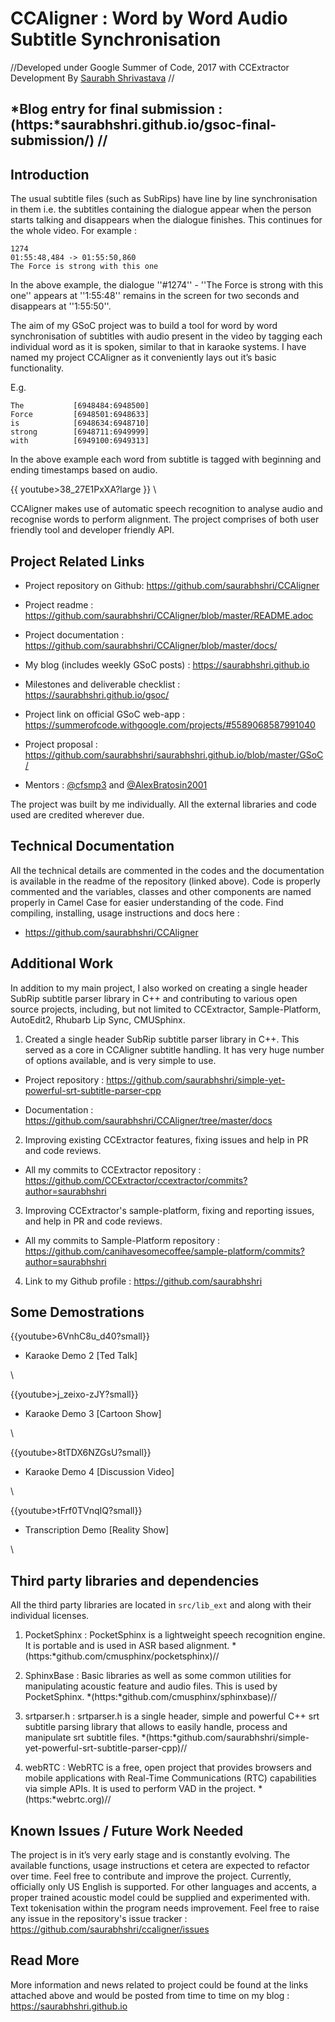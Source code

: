 
# CCAligner : Word by Word Audio Subtitle Synchronisation

//Developed under Google Summer of Code, 2017 with CCExtractor Development By [Saurabh Shrivastava](https://github.com/saurabhshri)
//

*Blog entry for final submission : (https:*saurabhshri.github.io/gsoc-final-submission/) //
----

## Introduction

The usual subtitle files (such as SubRips) have line by line synchronisation in them i.e. the subtitles containing the dialogue appear when the person starts talking and disappears when the dialogue finishes. This continues for the whole video. For example :

	
	1274
	01:55:48,484 -> 01:55:50,860
	The Force is strong with this one


In the above example, the dialogue ''#1274'' - ''The Force is strong with this one'' appears at ''1:55:48'' remains in the screen for two seconds and disappears at ''1:55:50''.

The aim of my GSoC project was to build a tool for word by word synchronisation of subtitles with audio present in the video by tagging each individual word as it is spoken, similar to that in karaoke systems. I have named my project CCAligner as it conveniently lays out it’s basic functionality.

E.g.

	
	The           [6948484:6948500]
	Force         [6948501:6948633]
	is            [6948634:6948710]
	strong        [6948711:6949999]
	with          [6949100:6949313]


In the above example each word from subtitle is tagged with beginning and ending timestamps based on audio.

{{ youtube>38_27E1PxXA?large }}
\\ 

CCAligner makes use of automatic speech recognition to analyse audio and recognise words to perform alignment. The project comprises of both user friendly tool and developer friendly API.

## Project Related Links

 

*  Project repository on Github: https://github.com/saurabhshri/CCAligner


*  Project readme : https://github.com/saurabhshri/CCAligner/blob/master/README.adoc


*  Project documentation : https://github.com/saurabhshri/CCAligner/blob/master/docs/


*  My blog (includes weekly GSoC posts) : https://saurabhshri.github.io


*  Milestones and deliverable checklist : https://saurabhshri.github.io/gsoc/


*  Project link on official GSoC web-app : https://summerofcode.withgoogle.com/projects/#5589068587991040


*  Project proposal : https://github.com/saurabhshri/saurabhshri.github.io/blob/master/GSoC/


*  Mentors : [ @cfsmp3](https://github.com/cfsmp3 ) and [ @AlexBratosin2001](https://github.com/AlexBratosin2001 )

The project was built by me individually. All the external libraries and code used are credited wherever due.

## Technical Documentation

All the technical details are commented in the codes and the documentation is available in the readme of the repository (linked above). Code is properly commented and the variables, classes and other components are named properly in Camel Case for easier understanding of the code. Find compiling, installing, usage instructions and docs here :


*  https://github.com/saurabhshri/CCAligner

## Additional Work

In addition to my main project, I also worked on creating a single header SubRip subtitle parser library in C++ and contributing to various open source projects, including, but not limited to CCExtractor, Sample-Platform, AutoEdit2, Rhubarb Lip Sync, CMUSphinx.

1. Created a single header SubRip subtitle parser library in C++. This served as a core in CCAligner subtitle handling. It has very huge number of options available, and is very simple to use.


*  Project repository : https://github.com/saurabhshri/simple-yet-powerful-srt-subtitle-parser-cpp


*  Documentation : https://github.com/saurabhshri/CCAligner/tree/master/docs

2. Improving existing CCExtractor features, fixing issues and help in PR and code reviews.


*  All my commits to CCExtractor repository : https://github.com/CCExtractor/ccextractor/commits?author=saurabhshri

3. Improving CCExtractor's sample-platform, fixing and reporting issues, and help in PR and code reviews.


*  All my commits to Sample-Platform repository : https://github.com/canihavesomecoffee/sample-platform/commits?author=saurabhshri

4. Link to my Github profile : https://github.com/saurabhshri


## Some Demostrations

{{youtube>6VnhC8u_d40?small}} 

*  Karaoke Demo 2 [Ted Talk]  

\\  

{{youtube>j_zeixo-zJY?small}} 

*  Karaoke Demo 3 [Cartoon Show]  

\\  

{{youtube>8tTDX6NZGsU?small}} 

*  Karaoke Demo 4 [Discussion Video]  

\\  

{{youtube>tFrf0TVnqIQ?small}} 

*  Transcription Demo [Reality Show]  


\\   

## Third party libraries and dependencies

All the third party libraries are located in `src/lib_ext` and along with their individual licenses.

1. PocketSphinx : PocketSphinx is a lightweight speech recognition engine. It is portable and is used in ASR based alignment. *(https:*github.com/cmusphinx/pocketsphinx)//

2. SphinxBase : Basic libraries as well as some common utilities for manipulating acoustic feature and audio files. This is used by PocketSphinx. *(https:*github.com/cmusphinx/sphinxbase)//

3. srtparser.h : srtparser.h is a single header, simple and powerful C++ srt subtitle parsing library that allows to easily handle, process and manipulate srt subtitle files. *(https:*github.com/saurabhshri/simple-yet-powerful-srt-subtitle-parser-cpp)//

4. webRTC : WebRTC is a free, open project that provides browsers and mobile applications with Real-Time Communications (RTC) capabilities via simple APIs. It is used to perform VAD in the project. *(https:*webrtc.org)//

## Known Issues / Future Work Needed

The project is in it’s very early stage and is constantly evolving. The available functions, usage instructions et cetera are expected to refactor over time. Feel free to contribute and improve the project.
Currently, officially only US English is supported. For other languages and accents, a proper trained acoustic model could be supplied and experimented with. Text tokenisation within the program needs improvement. Feel free to raise any issue in the repository's issue tracker : https://github.com/saurabhshri/ccaligner/issues

## Read More

More information and news related to project could be found at the links attached above and would be posted from time to time on my blog : https://saurabhshri.github.io
